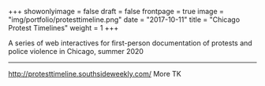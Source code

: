 +++
showonlyimage = false
draft = false
frontpage = true
image = "img/portfolio/protesttimeline.png"
date = "2017-10-11"
title = "Chicago Protest Timelines"
weight = 1
+++

A series of web interactives for first-person documentation of protests and police violence in Chicago, summer 2020

<!--more-->

***

http://protesttimeline.southsideweekly.com/ More TK
